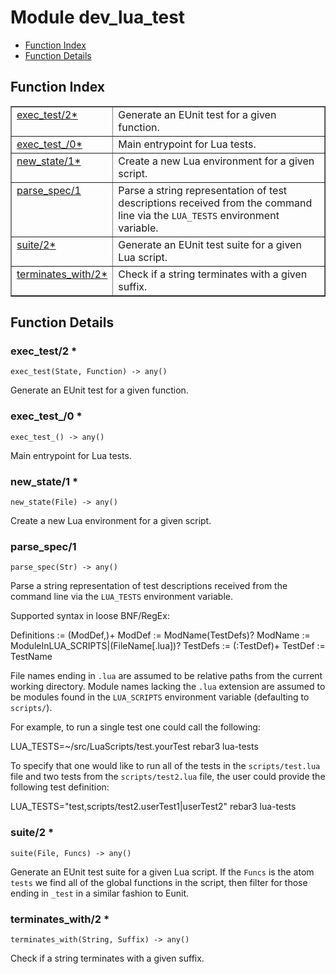 

# Module dev_lua_test #
* [Function Index](#index)
* [Function Details](#functions)

<a name="index"></a>

## Function Index ##


<table width="100%" border="1" cellspacing="0" cellpadding="2" summary="function index"><tr><td valign="top"><a href="#exec_test-2">exec_test/2*</a></td><td>Generate an EUnit test for a given function.</td></tr><tr><td valign="top"><a href="#exec_test_-0">exec_test_/0*</a></td><td>Main entrypoint for Lua tests.</td></tr><tr><td valign="top"><a href="#new_state-1">new_state/1*</a></td><td>Create a new Lua environment for a given script.</td></tr><tr><td valign="top"><a href="#parse_spec-1">parse_spec/1</a></td><td>Parse a string representation of test descriptions received from the
command line via the <code>LUA_TESTS</code> environment variable.</td></tr><tr><td valign="top"><a href="#suite-2">suite/2*</a></td><td>Generate an EUnit test suite for a given Lua script.</td></tr><tr><td valign="top"><a href="#terminates_with-2">terminates_with/2*</a></td><td>Check if a string terminates with a given suffix.</td></tr></table>


<a name="functions"></a>

## Function Details ##

<a name="exec_test-2"></a>

### exec_test/2 * ###

`exec_test(State, Function) -> any()`

Generate an EUnit test for a given function.

<a name="exec_test_-0"></a>

### exec_test_/0 * ###

`exec_test_() -> any()`

Main entrypoint for Lua tests.

<a name="new_state-1"></a>

### new_state/1 * ###

`new_state(File) -> any()`

Create a new Lua environment for a given script.

<a name="parse_spec-1"></a>

### parse_spec/1 ###

`parse_spec(Str) -> any()`

Parse a string representation of test descriptions received from the
command line via the `LUA_TESTS` environment variable.

Supported syntax in loose BNF/RegEx:

Definitions := (ModDef,)+
ModDef      := ModName(TestDefs)?
ModName     := ModuleInLUA_SCRIPTS|(FileName[.lua])?
TestDefs    := (:TestDef)+
TestDef     := TestName

File names ending in `.lua` are assumed to be relative paths from the current
working directory. Module names lacking the `.lua` extension are assumed to
be modules found in the `LUA_SCRIPTS` environment variable (defaulting to
`scripts/`).

For example, to run a single test one could call the following:

LUA_TESTS=~/src/LuaScripts/test.yourTest rebar3 lua-tests

To specify that one would like to run all of the tests in the
`scripts/test.lua` file and two tests from the `scripts/test2.lua` file, the
user could provide the following test definition:

LUA_TESTS="test,scripts/test2.userTest1|userTest2" rebar3 lua-tests

<a name="suite-2"></a>

### suite/2 * ###

`suite(File, Funcs) -> any()`

Generate an EUnit test suite for a given Lua script. If the `Funcs` is
the atom `tests` we find all of the global functions in the script, then
filter for those ending in `_test` in a similar fashion to Eunit.

<a name="terminates_with-2"></a>

### terminates_with/2 * ###

`terminates_with(String, Suffix) -> any()`

Check if a string terminates with a given suffix.

